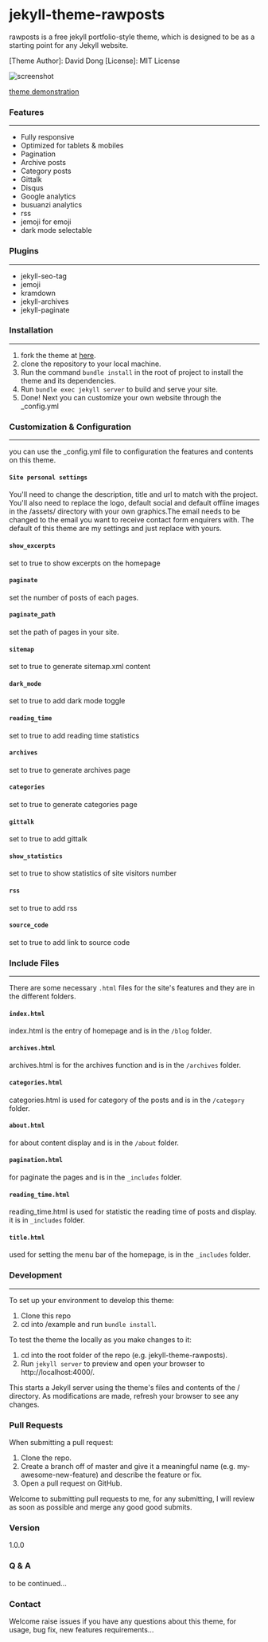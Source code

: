 # jekyll-theme-rawposts
rawposts is a free jekyll portfolio-style theme, which is designed to be as a starting point for any Jekyll website.

[Theme Author]: David Dong
[License]: MIT License

![screenshot]({{site.baseurl}}/assets/screenshot.png)

[theme demonstration](https://gangdong.github.io/daviddong.github.io/blog/index.html)

### Features
------
+ Fully responsive
+ Optimized for tablets & mobiles
+ Pagination
+ Archive posts
+ Category posts
+ Gittalk
+ Disqus
+ Google analytics
+ busuanzi analytics
+ rss
+ jemoji for emoji
+ dark mode selectable

### Plugins
------
+ jekyll-seo-tag
+ jemoji
+ kramdown
+ jekyll-archives
+ jekyll-paginate

### Installation
------
1. fork the theme at [here]().
2. clone the repository to your local machine.
3. Run the command `bundle install` in the root of project to install the theme and its dependencies.
4. Run `bundle exec jekyll server` to build and serve your site.
5. Done! Next you can customize your own website through the _config.yml

### Customization & Configuration
------
you can use the _config.yml file to configuration the features and contents on this theme. 

#### `Site personal settings`
You'll need to change the description, title and url to match with the project. You'll also need to replace the logo, default social and default offline images in the /assets/ directory with your own graphics.The email needs to be changed to the email you want to receive contact form enquirers with. 
The default of this theme are my settings and just replace with yours.
#### `show_excerpts`
set to true to show excerpts on the homepage
#### `paginate`
set the number of posts of each pages.
#### `paginate_path`
set the path of pages in your site.
#### `sitemap`
set to true to generate sitemap.xml content
#### `dark_mode`
set to true to add dark mode toggle
#### `reading_time`
set to true to add reading time statistics
#### `archives`
set to true to generate archives page 
#### `categories`
set to true to generate categories page
#### `gittalk`
set to true to add gittalk 
#### `show_statistics`
set to true to show statistics of site visitors number
#### `rss`
set to true to add rss 
#### `source_code` 
set to true to add link to source code

### Include Files
------
There are some necessary `.html` files for the site's features and they are in the different folders.

#### `index.html`
index.html is the entry of homepage and is in the `/blog` folder.

#### `archives.html`
archives.html is for the archives function and is in the `/archives` folder.

#### `categories.html`
categories.html is used for category of the posts and is in the `/category` folder.

#### `about.html`
for about content display and is in the `/about` folder.

#### `pagination.html`
for paginate the pages and is in the `_includes` folder.

#### `reading_time.html`
reading_time.html is used for statistic the reading time of posts and display. it is in `_includes` folder.

#### `title.html`
used for setting the menu bar of the homepage, is in the `_includes` folder.

### Development
------
To set up your environment to develop this theme:

1. Clone this repo
2. cd into /example and run `bundle install`.

To test the theme the locally as you make changes to it:

1. cd into the root folder of the repo (e.g. jekyll-theme-rawposts).
2. Run `jekyll server` to preview and open your browser to http://localhost:4000/.

This starts a Jekyll server using the theme's files and contents of the / directory. As modifications are made, refresh your browser to see any changes.

### Pull Requests
When submitting a pull request:

1. Clone the repo.
2. Create a branch off of master and give it a meaningful name (e.g. my-awesome-new-feature) and describe the feature or fix.
3. Open a pull request on GitHub.

Welcome to submitting pull requests to me, for any submitting, I will review as soon as possible and merge any good good submits.

### Version
1.0.0

### Q & A
to be continued...

### Contact
Welcome raise issues if you have any questions about this theme, for usage, bug fix, new features requirements...